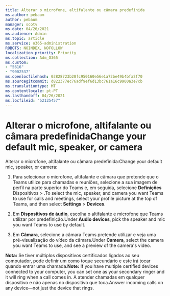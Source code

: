 ```yaml
---
title: Alterar o microfone, altifalante ou câmara predefinida
ms.author: pebaum
author: pebaum
manager: scotv
ms.date: 04/26/2021
ms.audience: Admin
ms.topic: article
ms.service: o365-administration
ROBOTS: NOINDEX, NOFOLLOW
localization_priority: Priority
ms.collection: Adm_O365
ms.custom:
- "5616"
- "9002537"
ms.openlocfilehash: 03828723b28fc950160e56e1a72be49b4bfa2f70
ms.sourcegitcommit: d822377ec76adf9ef6d13bc761a16c9900a3e7cb
ms.translationtype: MT
ms.contentlocale: pt-PT
ms.lasthandoff: 04/26/2021
ms.locfileid: "52125457"
---
```

# <a name="change-your-default-mic-speaker-or-camera"></a><span data-ttu-id="321cd-102">Alterar o microfone, altifalante ou câmara predefinida</span><span class="sxs-lookup"><span data-stu-id="321cd-102">Change your default mic, speaker, or camera</span></span>

<span data-ttu-id="321cd-103">Alterar o microfone, altifalante ou câmara predefinida:</span><span class="sxs-lookup"><span data-stu-id="321cd-103">Change your default mic, speaker, or camera:</span></span>

1. <span data-ttu-id="321cd-104">Para selecionar o microfone, altifalante e câmara que pretende que o Teams utilize para chamadas e reuniões, selecione a sua imagem de perfil na parte superior do Teams e, em seguida, selecione **Definições** Dispositivos  >  .</span><span class="sxs-lookup"><span data-stu-id="321cd-104">To select the mic, speaker, and camera you want Teams to use for calls and meetings, select your profile picture at the top of Teams, and then select **Settings** > **Devices**.</span></span>

1. <span data-ttu-id="321cd-105">Em **Dispositivos de áudio**, escolha o altifalante e microfone que Teams utilizar por predefinição.</span><span class="sxs-lookup"><span data-stu-id="321cd-105">Under **Audio devices**, pick the speaker and mic you want Teams to use by default.</span></span> 

1. <span data-ttu-id="321cd-106">Em **Câmara**, selecione a câmara Teams pretende utilizar e veja uma pré-visualização do vídeo da câmara.</span><span class="sxs-lookup"><span data-stu-id="321cd-106">Under **Camera**, select the camera you want Teams to use, and see a preview of the camera's video.</span></span> 

<span data-ttu-id="321cd-107">**Nota:** Se tiver múltiplos dispositivos certificados ligados ao seu computador, pode definir um como toque secundário e este irá tocar quando entrar uma chamada.</span><span class="sxs-lookup"><span data-stu-id="321cd-107">**Note:** If you have multiple certified devices connected to your computer, you can set one as your secondary ringer and it will ring when a call comes in.</span></span> <span data-ttu-id="321cd-108">A atender chamadas em qualquer dispositivo e não apenas no dispositivo que toca.</span><span class="sxs-lookup"><span data-stu-id="321cd-108">Answer incoming calls on any device—not just the device that rings.</span></span>